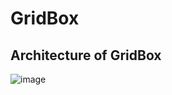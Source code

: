 # GridBox
## Architecture of GridBox
![image](https://github.com/Haihan-Jiang/GridBox/assets/59462568/101b4013-f885-4f55-b140-2f60e2723af2)
